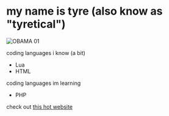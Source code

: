 # my name is tyre (also know as "tyretical")

![OBAMA 01]([https://cdn.discordapp.com/attachments/1025951478638182480/1029195506729107517/IMG_20220914_191442.jpg])


coding languages i know (a bit)
- Lua
- HTML

coding languages im learning
- PHP

check out [this hot website](https://tyretical.xyz)
